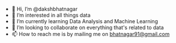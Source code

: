 - 👋 Hi, I’m @dakshbhatnagar
- 👀 I’m interested in all things data
- 🌱 I’m currently learning Data Analysis and Machine Learning
- 💞️ I’m looking to collaborate on everything that's related to data
- 📫 How to reach me is by mailing me on bhatnagar91@gmail.com

<!---
dakshbhatnagar/dakshbhatnagar is a ✨ special ✨ repository because its `README.md` (this file) appears on your GitHub profile.
You can click the Preview link to take a look at your changes.
--->
